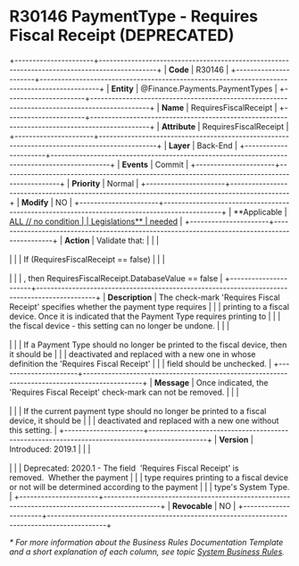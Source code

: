 ﻿---
erp.type: business-rule
erp.entity: Finance.Payments.PaymentTypes
---

# R30146 PaymentType - Requires Fiscal Receipt (DEPRECATED)
+----------------------+----------------------------------------------------------------------------------------------+
| **Code**             | R30146                                                                                       |
+----------------------+----------------------------------------------------------------------------------------------+
| **Entity**           | @Finance.Payments.PaymentTypes                                                               |
+----------------------+----------------------------------------------------------------------------------------------+
| **Name**             | RequiresFiscalReceipt                                                                        |
+----------------------+----------------------------------------------------------------------------------------------+
| **Attribute**        | RequiresFiscalReceipt                                                                        |
+----------------------+----------------------------------------------------------------------------------------------+
| **Layer**            | Back-End                                                                                     |
+----------------------+----------------------------------------------------------------------------------------------+
| **Events**           | Commit                                                                                       |
+----------------------+----------------------------------------------------------------------------------------------+
| **Priority**         | Normal                                                                                       |
+----------------------+----------------------------------------------------------------------------------------------+
| **Modify**           | NO                                                                                           |
+----------------------+----------------------------------------------------------------------------------------------+
| **Applicable         | [ALL // no condition                                                                         |
| Legislations**       | needed](xref:applicable-legislations)                                                        |
+----------------------+----------------------------------------------------------------------------------------------+
| **Action**           | Validate that:                                                                               |
|                      | <br/><br/>                                                                                   |
|                      | If (RequiresFiscalReceipt == false)                                                          |
|                      | <br/><br/>                                                                                   |
|                      | , then RequiresFiscalReceipt.DatabaseValue == false                                          |
+----------------------+----------------------------------------------------------------------------------------------+
| **Description**      | The check-mark \'Requires Fiscal Receipt\' specifies whether the payment type requires       |
|                      | printing to а fiscal device. Once it is indicated that the Payment Type requires printing to |
|                      | the fiscal device - this setting can no longer be undone.                                    |
|                      | <br/><br/>                                                                                   |
|                      | If a Payment Type should no longer be printed to the fiscal device, then it should be        |
|                      | deactivated and replaced with a new one in whose definition the \'Requires Fiscal Receipt\'  |
|                      | field should be unchecked.                                                                   |
+----------------------+----------------------------------------------------------------------------------------------+
| **Message**          | Once indicated, the \'Requires Fiscal Receipt\' check-mark can not be removed.               |
|                      | <br/><br/>                                                                                   |
|                      | If the current payment type should no longer be printed to a fiscal device, it should be     |
|                      | deactivated and replaced with a new one without this setting.                                |
+----------------------+----------------------------------------------------------------------------------------------+
| **Version**          | Introduced: 2019.1                                                                           |
|                      | <br/><br/>                                                                                   |
|                      | Deprecated: 2020.1 - The field  \'Requires Fiscal Receipt\' is removed.  Whether the payment |
|                      | type requires printing to а fiscal device or not will be determined according to the payment |
|                      | type\'s System Type.                                                                         |
+----------------------+----------------------------------------------------------------------------------------------+
| **Revocable**        | NO                                                                                           |
+----------------------+----------------------------------------------------------------------------------------------+

*\* For more information about the Business Rules Documentation Template and a short explanation of each column, see
topic [System Business Rules](../templates/template-description-system-business-rules.md).*

